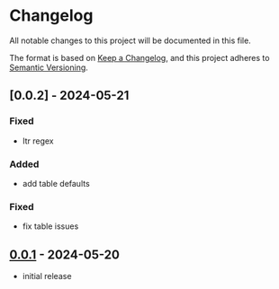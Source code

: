 # Changelog

All notable changes to this project will be documented in this file.

The format is based on [Keep a Changelog],
and this project adheres to [Semantic Versioning].



## [0.0.2] - 2024-05-21

### Fixed
- ltr regex

### Added
- add table defaults

### Fixed
- fix table issues 

## [0.0.1] - 2024-05-20

- initial release


<!-- Links -->
[keep a changelog]: https://keepachangelog.com/en/1.0.0/
[semantic versioning]: https://semver.org/spec/v2.0.0.html

<!-- Versions -->
[0.0.1]: https://github.com/amirrr1987/nahal-core/releases/tag/v0.0.1